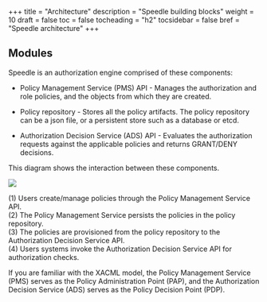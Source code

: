 +++
title = "Architecture"
description = "Speedle building blocks"
weight = 10
draft = false
toc = false
tocheading = "h2"
tocsidebar = false
bref = "Speedle architecture"
+++

## Modules

Speedle is an authorization engine comprised of these components:

- Policy Management Service (PMS) API - Manages the authorization and role policies, and the objects from which they are created.

- Policy repository - Stores all the policy artifacts. The policy repository can be a json file, or a persistent store such as a database or etcd.

- Authorization Decision Service (ADS) API - Evaluates the authorization requests against the applicable policies and returns GRANT/DENY decisions.

This diagram shows the interaction between these components.

<img src="/img/speedle/spdlarch.jpg" />

(1) Users create/manage policies through the Policy Management Service API.  
(2) The Policy Management Service persists the policies in the policy repository.  
(3) The policies are provisioned from the policy repository to the Authorization Decision Service API.  
(4) Users systems invoke the Authorization Decision Service API for authorization checks.

If you are familiar with the XACML model, the Policy Management Service (PMS) serves as the Policy Administration Point (PAP), and the Authorization Decision Service (ADS) serves as the Policy Decision Point (PDP).
